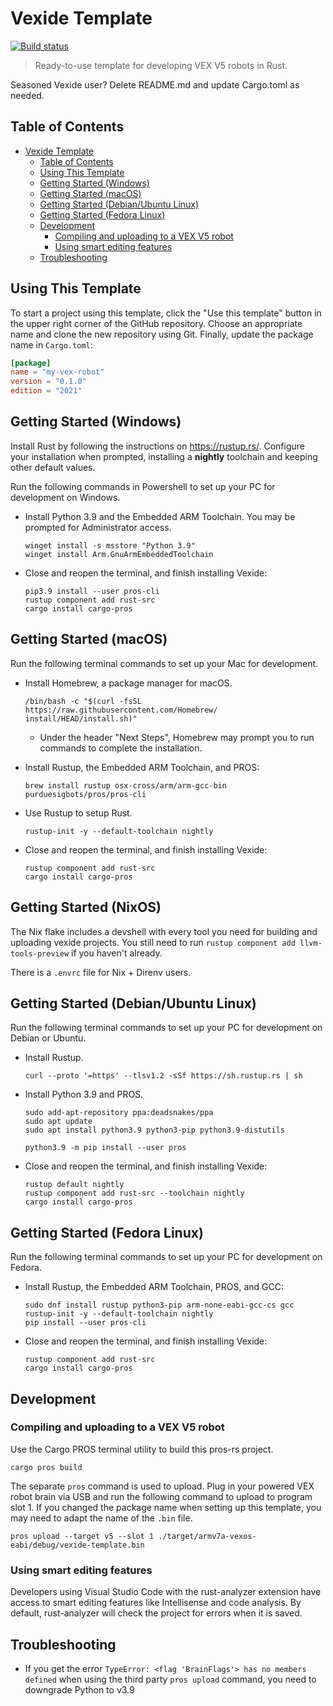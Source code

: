 # Vexide Template

[![Build status](https://github.com/vexide/vexide-template/actions/workflows/build.yml/badge.svg)](https://github.com/vexide/vexide-template/actions/workflows/build.yml)

> Ready-to-use template for developing VEX V5 robots in Rust.

Seasoned Vexide user? Delete README.md and update Cargo.toml as needed.

## Table of Contents

- [Vexide Template](#vexide-template)
  - [Table of Contents](#table-of-contents)
  - [Using This Template](#using-this-template)
  - [Getting Started (Windows)](#getting-started-windows)
  - [Getting Started (macOS)](#getting-started-macos)
  - [Getting Started (Debian/Ubuntu Linux)](#getting-started-debianubuntu-linux)
  - [Getting Started (Fedora Linux)](#getting-started-fedora-linux)
  - [Development](#development)
    - [Compiling and uploading to a VEX V5 robot](#compiling-and-uploading-to-a-vex-v5-robot)
    - [Using smart editing features](#using-smart-editing-features)
  - [Troubleshooting](#troubleshooting)

## Using This Template

To start a project using this template, click the "Use this template" button in the upper right corner of the GitHub repository. Choose an appropriate name and clone the new repository using Git. Finally, update the package name in `Cargo.toml`:

```toml
[package]
name = "my-vex-robot"
version = "0.1.0"
edition = "2021"
```

## Getting Started (Windows)

Install Rust by following the instructions on <https://rustup.rs/>. Configure your installation when prompted, installing a **nightly** toolchain and keeping other default values.

Run the following commands in Powershell to set up your PC for development on Windows.

- Install Python 3.9 and the Embedded ARM Toolchain. You may be prompted for Administrator access.

  ```console
  winget install -s msstore "Python 3.9"
  winget install Arm.GnuArmEmbeddedToolchain
  ```

- Close and reopen the terminal, and finish installing Vexide:

  ```console
  pip3.9 install --user pros-cli
  rustup component add rust-src
  cargo install cargo-pros
  ```

## Getting Started (macOS)

Run the following terminal commands to set up your Mac for development.

- Install Homebrew, a package manager for macOS.

  ```console
  /bin/bash -c "$(curl -fsSL https://raw.githubusercontent.com/Homebrew/  install/HEAD/install.sh)"
  ```

  - Under the header "Next Steps", Homebrew may prompt you to run commands to complete the installation.

- Install Rustup, the Embedded ARM Toolchain, and PROS:

  ```console
  brew install rustup osx-cross/arm/arm-gcc-bin purduesigbots/pros/pros-cli
  ```

- Use Rustup to setup Rust.

  ```console
  rustup-init -y --default-toolchain nightly
  ```

- Close and reopen the terminal, and finish installing Vexide:

  ```console
  rustup component add rust-src
  cargo install cargo-pros
  ```

## Getting Started (NixOS)

The Nix flake includes a devshell with every tool you need for building and uploading vexide projects.
You still need to run ``rustup component add llvm-tools-preview`` if you haven't already.

There is a `.envrc` file for Nix + Direnv users.

## Getting Started (Debian/Ubuntu Linux)

Run the following terminal commands to set up your PC for development on Debian or Ubuntu.

- Install Rustup.

  ```console
  curl --proto '=https' --tlsv1.2 -sSf https://sh.rustup.rs | sh
  ```

- Install Python 3.9 and PROS.

  ```console
  sudo add-apt-repository ppa:deadsnakes/ppa
  sudo apt update
  sudo apt install python3.9 python3-pip python3.9-distutils

  python3.9 -m pip install --user pros
  ```

- Close and reopen the terminal, and finish installing Vexide:

  ```console
  rustup default nightly
  rustup component add rust-src --toolchain nightly
  cargo install cargo-pros
  ```

## Getting Started (Fedora Linux)

Run the following terminal commands to set up your PC for development on Fedora.

- Install Rustup, the Embedded ARM Toolchain, PROS, and GCC:

  ```console
  sudo dnf install rustup python3-pip arm-none-eabi-gcc-cs gcc
  rustup-init -y --default-toolchain nightly
  pip install --user pros-cli
  ```

- Close and reopen the terminal, and finish installing Vexide:

  ```console
  rustup component add rust-src
  cargo install cargo-pros
  ```

## Development

### Compiling and uploading to a VEX V5 robot

Use the Cargo PROS terminal utility to build this pros-rs project.

```console
cargo pros build
```

The separate `pros` command is used to upload. Plug in your powered VEX robot brain via USB and run the following command to upload to program slot 1. If you changed the package name when setting up this template, you may need to adapt the name of the `.bin` file.

```console
pros upload --target v5 --slot 1 ./target/armv7a-vexos-eabi/debug/vexide-template.bin
```

<!--
### Debugging in the pros-rs simulator

If you have PROS Simulator installed, you can use it to run this project without real VEX hardware for debugging and development purposes. Start by adding the WebAssembly Rust target:

```console
rustup target add wasm32-unknown-unknown
```

Build the project for the simulator by running:

```console
cargo pros build -s
```

Then open this project in PROS Simulator to run and debug the robot code.
-->
### Using smart editing features

Developers using Visual Studio Code with the rust-analyzer extension have access to smart editing features like Intellisense and code analysis. By default, rust-analyzer will check the project for errors when it is saved.

## Troubleshooting

- If you get the error `TypeError: <flag 'BrainFlags'> has no members defined` when using the third party `pros upload` command, you need to downgrade Python to v3.9
